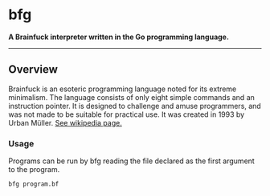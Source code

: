 # bfg
**A Brainfuck interpreter written in the Go programming language.**

---

## Overview

Brainfuck is an esoteric programming language noted for its extreme minimalism. The language consists of only eight simple commands and an instruction pointer. It is designed to challenge and amuse programmers, and was not made to be suitable for practical use. It was created in 1993 by Urban Müller. [See wikipedia page.](https://en.wikipedia.org/wiki/Brainfuck)

### Usage

Programs can be run by bfg reading the file declared as the first argument to the program.

```
bfg program.bf
```
